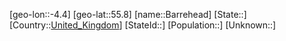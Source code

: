 ﻿---
location: [55.8,-4.4]
type: City
tags:
- geo/City


SpocWebEntityId: 29031
isDeleted: false
confidential: public

---
[geo-lon::-4.4]
[geo-lat::55.8]
[name::Barrehead]
[State::]
[Country::[United_Kingdom](geo/Continent/Europe/United_Kingdom.md)]
[StateId::]
[Population::]
[Unknown::]

